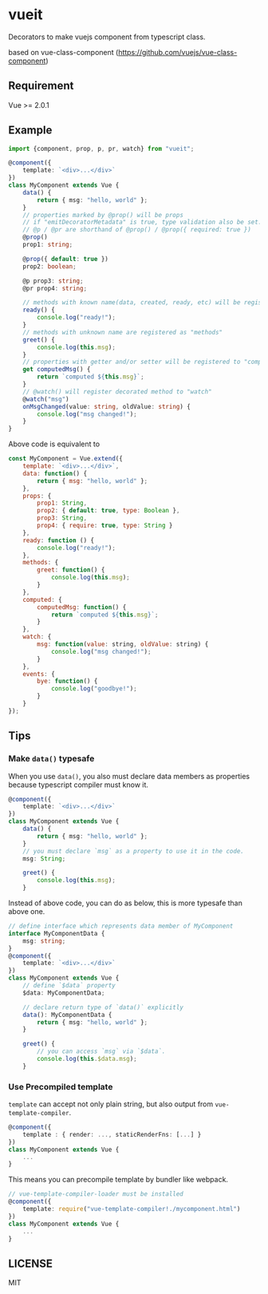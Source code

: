 # vueit

Decorators to make vuejs component from typescript class.

based on vue-class-component (https://github.com/vuejs/vue-class-component)

## Requirement

Vue >= 2.0.1

## Example

```ts
import {component, prop, p, pr, watch} from "vueit";

@component({
    template: `<div>...</div>`
})
class MyComponent extends Vue {
    data() {
        return { msg: "hello, world" };
    }
    // properties marked by @prop() will be props
    // if "emitDecoratorMetadata" is true, type validation also be set.
    // @p / @pr are shorthand of @prop() / @prop({ required: true })
    @prop()
    prop1: string;

    @prop({ default: true })
    prop2: boolean;

    @p prop3: string;
    @pr prop4: string;

    // methods with known name(data, created, ready, etc) will be registered as hooks
    ready() {
        console.log("ready!");
    }
    // methods with unknown name are registered as "methods"
    greet() {
        console.log(this.msg);
    }
    // properties with getter and/or setter will be registered to "computed"
    get computedMsg() {
        return `computed ${this.msg}`;
    }
    // @watch() will register decorated method to "watch"
    @watch("msg")
    onMsgChanged(value: string, oldValue: string) {
        console.log("msg changed!");
    }
}
```

Above code is equivalent to

```js
const MyComponent = Vue.extend({
    template: `<div>...</div>`,
    data: function() {
        return { msg: "hello, world" };
    },
    props: {
        prop1: String,
        prop2: { default: true, type: Boolean },
        prop3: String,
        prop4: { require: true, type: String }
    },
    ready: function () {
        console.log("ready!");
    },
    methods: {
        greet: function() {
            console.log(this.msg);
        }
    },
    computed: {
        computedMsg: function() {
            return `computed ${this.msg}`;
        }
    },
    watch: {
        msg: function(value: string, oldValue: string) {
            console.log("msg changed!");
        }
    },
    events: {
        bye: function() {
            console.log("goodbye!");
        }
    }
});
```

## Tips

### Make `data()` typesafe

When you use `data()`, you also must declare data members as properties
because typescript compiler must know it.

```ts
@component({
    template: `<div>...</div>`
})
class MyComponent extends Vue {
    data() {
        return { msg: "hello, world" };
    }
    // you must declare `msg` as a property to use it in the code.
    msg: String;

    greet() {
        console.log(this.msg);
    }
```

Instead of above code, you can do as below, this is more typesafe than above one.

```ts
// define interface which represents data member of MyComponent
interface MyComponentData {
    msg: string;
}
@component({
    template: `<div>...</div>`
})
class MyComponent extends Vue {
    // define `$data` property
    $data: MyComponentData;

    // declare return type of `data()` explicitly
    data(): MyComponentData {
        return { msg: "hello, world" };
    }

    greet() {
        // you can access `msg` via `$data`.
        console.log(this.$data.msg);
    }
```

### Use Precompiled template

`template` can accept not only plain string, but also output from `vue-template-compiler`.

```ts
@component({
    template : { render: ..., staticRenderFns: [...] }
})
class MyComponent extends Vue {
    ...
}
```

This means you can precompile template by bundler like webpack.

```ts
// vue-template-compiler-loader must be installed
@component({
    template: require("vue-template-compiler!./mycomponent.html")
})
class MyComponent extends Vue {
    ...
}
```

## LICENSE
MIT
